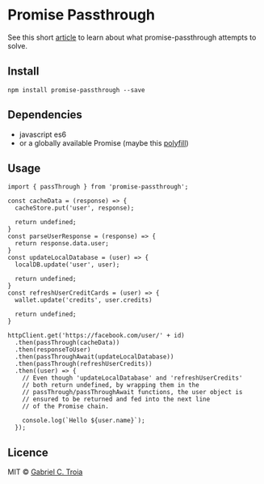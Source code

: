 # Promise Passthrough

See this short [article](https://medium.com/@gabrielctroia/side-effects-in-js-promise-chains-7db50b6302f3) to learn about what promise-passthrough attempts to solve.

## Install

`npm install promise-passthrough --save`

## Dependencies

- javascript es6
- or a globally available Promise (maybe this [polyfill](https://www.npmjs.com/package/promise-polyfill))

## Usage

```
import { passThrough } from 'promise-passthrough';

const cacheData = (response) => {
  cacheStore.put('user', response);

  return undefined;
}
const parseUserResponse = (response) => {
  return response.data.user;
}
const updateLocalDatabase = (user) => {
  localDB.update('user', user);

  return undefined;
}
const refreshUserCreditCards = (user) => {
  wallet.update('credits', user.credits)

  return undefined;
}

httpClient.get('https://facebook.com/user/' + id)
  .then(passThrough(cacheData))
  .then(responseToUser)
  .then(passThroughAwait(updateLocalDatabase))
  .then(passThrough(refreshUserCredits))
  .then((user) => {
    // Even though 'updateLocalDatabase' and 'refreshUserCredits'
    // both return undefined, by wrapping them in the 
    // passThrough/passThroughAwait functions, the user object is 
    // ensured to be returned and fed into the next line 
    // of the Promise chain.

    console.log(`Hello ${user.name}`);
  });
```

## Licence 

MIT © [Gabriel C. Troia](https://github.com/GabrielCTroia)

